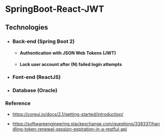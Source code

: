# SpringBoot-React-JWT


## Technologies

- ### Back-end (Spring Boot 2) 
  - #### Authentication with JSON Web Tokens (JWT)
  - #### Lock user account after (N) failed login attempts
- ### Font-end (ReactJS) 

- ### Database (Oracle)

### Reference 

- https://coreui.io/docs/2.1/getting-started/introduction/

- https://softwareengineering.stackexchange.com/questions/338337/handling-token-renewal-session-expiration-in-a-restful-api
